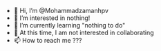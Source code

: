 - 👋 Hi, I’m @Mohammadzamanhpv
- 👀 I’m interested in nothing!
- 🌱 I’m currently learning "nothing to do"
- 💞️ At this time, I am not interested in collaborating 
- 📫 How to reach me ???

<!---
Mohammadzamanhpv/Mohammadzamanhpv is a ✨ special ✨ repository because its `README.md` (this file) appears on your GitHub profile.
You can click the Preview link to take a look at your changes.
--->
